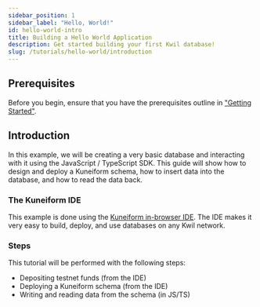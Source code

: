 ```yaml
---
sidebar_position: 1
sidebar_label: "Hello, World!"
id: hello-world-intro
title: Building a Hello World Application
description: Get started building your first Kwil database!
slug: /tutorials/hello-world/introduction
---
```


## Prerequisites

Before you begin, ensure that you have the prerequisites outline in ["Getting Started"](../../getting-started.md).

## Introduction

In this example, we will be creating a very basic database and interacting with it using the JavaScript / TypeScript SDK.  This guide will show how to design and deploy a Kuneiform schema, how to insert data into the database, and how to read the data back.

### The Kuneiform IDE

This example is done using the [Kuneiform in-browser IDE](<https://ide.kwil.com>).  The IDE makes it very easy to build, deploy, and use databases on any Kwil network.

### Steps

This tutorial will be performed with the following steps:

- Depositing testnet funds (from the IDE)
- Deploying a Kuneiform schema (from the IDE)
- Writing and reading data from the schema (in JS/TS)